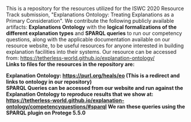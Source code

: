 This is a repository for the resources utilized for the ISWC 2020 Resource Track submission, "Explanations Ontology: Treating Explanations as a Primary Consideration". We contribute the following publicly available artifacts: <strong>Explanations Ontology</strong> with the <strong>logical formalizations of the different explanation types</strong> and <strong>SPARQL queries</strong> to run our competency questions, along with the applicable documentation available on our resource website, to be useful resources for anyone interested in building explanation facilities into their systems. Our resource can be accessed from: https://tetherless-world.github.io/explanation-ontology/
<br/>
<strong>Links to files for the resources in the repository are<strong>:

Explanation Ontology: https://purl.org/heals/eo (This is a redirect and links to ontology in our repository) <br/>
SPARQL Queries can be accessed from our website and run against the Explanation Ontology to reproduce results that we show at: https://tetherless-world.github.io/explanation-ontology/competencyquestions/#sparql
We ran these queries using the SPARQL plugin on Protege 5.5.0

